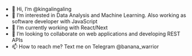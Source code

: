 - 👋 Hi, I’m @kingalingaling
- 👀 I’m interested in Data Analysis and Machine Learning. Also working as software developer with JavaScript
- 🌱 I’m currently working with React/Next
- 💞️ I’m looking to collaborate on web applications and developing REST APIs
- 📫 How to reach me? Text me on Telegram @banana_warrior

<!---
kingalingaling/kingalingaling is a ✨ special ✨ repository because its `README.md` (this file) appears on your GitHub profile.
You can click the Preview link to take a look at your changes.
--->
